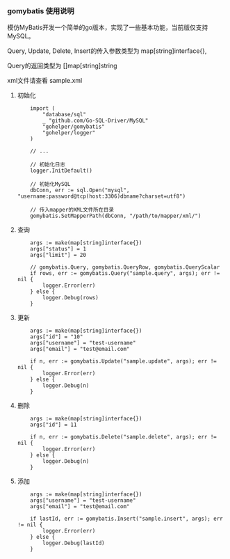 ### gomybatis 使用说明

模仿MyBatis开发一个简单的go版本，实现了一些基本功能，当前版仅支持MySQL。

Query, Update, Delete, Insert的传入参数类型为 map[string]interface{},

Query的返回类型为 []map[string]string

xml文件请查看 sample.xml

1. 初始化

    ```
        import (
            "database/sql"
            _ "github.com/Go-SQL-Driver/MySQL"
            "gohelper/gomybatis"
            "gohelper/logger"
        )
        
        // ...
        
        // 初始化日志
        logger.InitDefault()
        
        // 初始化MySQL
        dbConn, err := sql.Open("mysql", "username:password@tcp(host:3306)dbname?charset=utf8")
        
        // 传入mapper的XML文件所在目录
        gomybatis.SetMapperPath(dbConn, "/path/to/mapper/xml/")
    ```

2. 查询
    
    ```
        args := make(map[string]interface{})            
        args["status"] = 1
        args["limit"] = 20
    
        // gomybatis.Query, gomybatis.QueryRow, gomybatis.QueryScalar
        if rows, err := gomybatis.Query("sample.query", args); err != nil {
            logger.Error(err)
        } else {
            logger.Debug(rows)
        }
    ```

3. 更新

    ```
        args := make(map[string]interface{})        
        args["id"] = "10"
        args["username"] = "test-username"
        args["email"] = "test@email.com"
        
        if n, err := gomybatis.Update("sample.update", args); err != nil {
            logger.Error(err)
        } else {
            logger.Debug(n)
        }
    ```

4. 删除

    ```
        args := make(map[string]interface{})        
        args["id"] = 11
        
        if n, err := gomybatis.Delete("sample.delete", args); err != nil {
            logger.Error(err)
        } else {
            logger.Debug(n)
        }
    ```

5. 添加

    ```
        args := make(map[string]interface{})        
        args["username"] = "test-username"
        args["email"] = "test@email.com"
        
        if lastId, err := gomybatis.Insert("sample.insert", args); err != nil {
            logger.Error(err)
        } else {
            logger.Debug(lastId)
        }
    ```